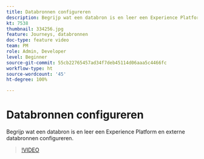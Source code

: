 ```yaml
---
title: Databronnen configureren
description: Begrijp wat een databron is en leer een Experience Platform en externe databronnen configureren.
kt: 7538
thumbnail: 334256.jpg
feature: Journeys, databronnen
doc-type: feature video
team: PM
role: Admin, Developer
level: Beginner
source-git-commit: 55cb22765457ad34f7deb45114d06aaa5c4466fc
workflow-type: ht
source-wordcount: '45'
ht-degree: 100%

---
```



# Databronnen configureren

Begrijp wat een databron is en leer een Experience Platform en externe databronnen configureren.

>[!VIDEO](https://video.tv.adobe.com/v/334256?quality=12)

